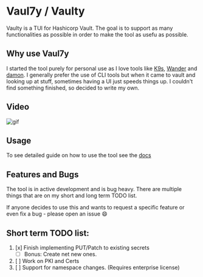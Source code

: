 # Vaul7y / Vaulty

Vaulty is a TUI for Hashicorp Vault. The goal is to support as many functionalities as possible in order to make the tool as usefu as possible.   

## Why use Vaul7y 
   
I started the tool purely for personal use as I love tools like [K9s](https://github.com/derailed/k9s), [Wander](https://github.com/robinovitch61/wander) and [damon](https://github.com/hashicorp/damon). I generally prefer the use of CLI tools but when it came to vault and looking up at stuff, sometimes having a UI just speeds things up. I couldn't find something finished, so decided to write my own.

## Video
![gif](./images/vaulty-min.gif)

## Usage

To see detailed guide on how to use the tool see the [docs](./docs/usage.md)

## Features and Bugs

The tool is in active development and is bug heavy. There are multiple things that are on my short and long term TODO list.

If anyone decides to use this and wants to request a specific feature or even fix a bug - please open an issue :smile:

## Short term TODO list:
1. [x] Finish implementing PUT/Patch to existing secrets
    - [ ] Bonus: Create net new ones.
2. [ ] Work on PKI and Certs 
3. [ ] Support for namespace changes. (Requires enterprise license)